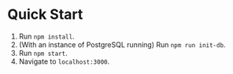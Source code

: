 # Quick Start

1.  Run `npm install`.
1.  (With an instance of PostgreSQL running) Run `npm run init-db`.
1.  Run `npm start`.
1.  Navigate to `localhost:3000`.
